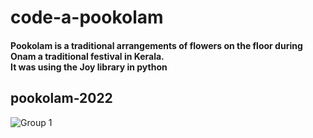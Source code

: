 # code-a-pookolam
#### Pookolam is a traditional arrangements of flowers on the floor during Onam a traditional festival in Kerala. <br> It was using the Joy library in python<br>

## pookolam-2022
![Group 1](https://github.com/CLiz17/code-a-pookolam/assets/68838221/28284fbe-0bbe-46ff-a58e-fdbd24e8ff4d)
